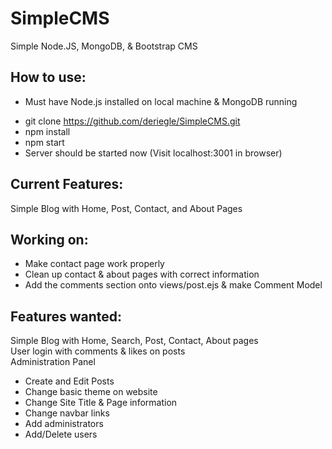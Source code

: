 # SimpleCMS
Simple Node.JS, MongoDB, &amp; Bootstrap CMS

## How to use:
* Must have Node.js installed on local machine & MongoDB running  
- git clone https://github.com/deriegle/SimpleCMS.git  
- npm install  
- npm start  
- Server should be started now (Visit localhost:3001 in browser)   

## Current Features:
Simple Blog with Home, Post, Contact, and About Pages

## Working on:
* Make contact page work properly  
* Clean up contact & about pages with correct information  
* Add the comments section onto views/post.ejs & make Comment Model  

## Features wanted:
Simple Blog with Home, Search, Post, Contact, About pages  
User login with comments & likes on posts  
Administration Panel  
- Create and Edit Posts  
- Change basic theme on website  
- Change Site Title & Page information  
- Change navbar links  
- Add administrators  
- Add/Delete users  
